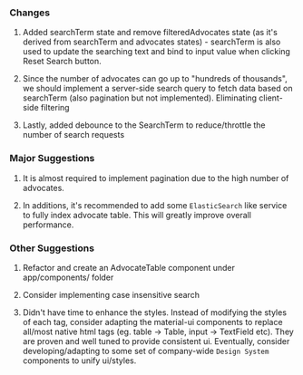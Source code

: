 ### Changes
1. Added searchTerm state and remove filteredAdvocates state (as it's derived from searchTerm and advocates states) - searchTerm is also used to update the searching text and bind to input value when clicking Reset Search button.

2. Since the number of advocates can go up to "hundreds of thousands", we should implement a server-side search query to fetch data based on searchTerm (also pagination but not implemented). Eliminating client-side filtering

3. Lastly, added debounce to the SearchTerm to reduce/throttle the number of search requests

### Major Suggestions
1. It is almost required to implement pagination due to the high number of advocates.

2. In additions, it's recommended to add some `ElasticSearch` like service to fully index advocate table.  This will greatly improve overall performance.


### Other Suggestions
1. Refactor and create an AdvocateTable component under app/components/ folder

2. Consider implementing case insensitive search

3. Didn't have time to enhance the styles. Instead of modifying the styles of each tag, consider adapting the material-ui components to replace all/most native html tags (eg. table -> Table, input -> TextField etc). They are proven and well tuned to provide consistent ui. Eventually, consider developing/adapting to some set of company-wide `Design System` components to unify ui/styles. 
